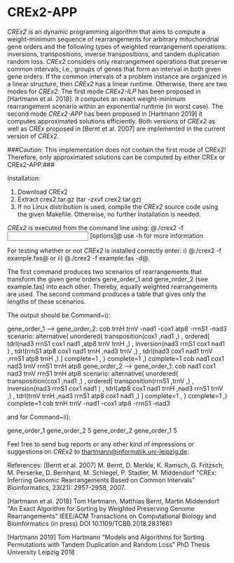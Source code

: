 # CREx2-APP
*CREx2* is an dynamic programming algorithm that aims to compute a weight-minimum sequence of rearrangements for arbitrary mitochondrial gene orders and the following types of weighted rearrangement operations: inversions, transpositions, inverse transpositions, and tandem duplication random loss. *CREx2* considers only rearrangement operations that preserve common intervals, i.e., groups of genes that form an interval in both given gene orders. If the common intervals of a problem instance are organized in a linear structure, then *CREx2* has a linear runtime. Otherwise, there are two modes for *CREx2*: The first mode *CREx2-ILP* has been proposed in [Hartmann et al. 2018]. It computes an exact weight-minimum rearrangement scenario within an exponential runtime (in worst case). The second mode *CREx2-APP* has been proposed in [Hartmann 2019] it computes approximated solutions efficiently. Both versions of *CREx2* as well as *CREx* proposed in [Bernt et al. 2007] are implemented in the current version of *CREx2*. 

###Caution: This implementation does not contain the first mode of CREx2! Therefore, only approximated solutions can be computed by either CREx or CREx2-APP.###

Installation:
1. Download CREx2
2. Extract crex2.tar.gz (tar -zxvf crex2.tar.gz)
3. If no Linux distribution is used, compile the *CREx2* source code using the given Makefile. Otherwise, no further installation is needed.

*CREx2* is executed from the command line using:
@./crex2 -f <input file> [options]@
use -h for more information. 

For testing whether or not *CREx2* is installed correctly enter:
i) @./crex2 -f example.fas@ or
ii) @./crex2 -f example.fas -d@.

The first command produces two scenarios of rearrangements that transform the given gene orders gene_order_1 and gene_order_2 (see example.fas) into each other. Thereby, equally weighted rearrangements are used. The second command produces a table that gives only the lengths of these scenarios.

The output should be Command~i):

gene_order_1 --> gene_order_2:
cob trnH trnV -nad1 -cox1 atp8 -rrnS1 -nad3
scenario: alternative(
	unordered{
		transposition(cox1 ,nad1 ,)
,		ordered[
			tdrl(nad3 rrnS1 cox1 nad1 ,atp8 trnV trnH ,)
,			inversion(nad3 rrnS1 cox1 nad1 )
,			tdrl(rrnS1 atp8 cox1 nad1 trnH ,nad3 trnV ,)
,			tdrl(nad3 cox1 nad1 trnV ,rrnS1 atp8 trnH ,)
		] complete=1
,	} complete=1
,) complete=1
cob nad1 cox1 nad3 trnV rrnS1 trnH atp8
gene_order_2 --> gene_order_1:
cob nad1 cox1 nad3 trnV rrnS1 trnH atp8
scenario: alternative(
	unordered{
		transposition(cox1 ,nad1 ,)
,		ordered[
			transposition(rrnS1 ,trnV ,)
,			inversion(nad3 rrnS1 cox1 nad1 )
,			tdrl(atp8 cox1 nad1 trnH ,nad3 rrnS1 trnV ,)
,			tdrl(trnV trnH ,nad3 rrnS1 atp8 cox1 nad1 ,)
		] complete=1
,	} complete=1
,) complete=1
cob trnH trnV -nad1 -cox1 atp8 -rrnS1 -nad3

and for Command~ii):

gene_order_1	gene_order_2	5
gene_order_2	gene_order_1	5

Feel free to send bug reports or any other kind of impressions or suggestions on *CREx2* to thartmann@informatik.uni-leipzig.de.

References:
[Bernt et al. 2007]
M. Bernt, D. Merkle, K. Ramsch, G. Fritzsch, M. Perserke, D. Bernhard, M. Schlegel, P. Stadler, M. Middendorf
"CREx: Inferring Genomic Rearrangements Based on Common Intervals"
Bioinformatics, 23(21): 2957-2958, 2007. 

[Hartmann et al. 2018]
Tom Hartmann, Matthias Bernt, Martin Middendorf
"An Exact Algorithm for Sorting by Weighted Preserving Genome Rearrangements"
IEEE/ACM Transactions on Computational Biology and Bioinformatics (in press)
DOI 10.1109/TCBB.2018.2831661

[Hartmann 2019]
Tom Hartmann
"Models and Algorithms for Sorting Permutations with Tandem Duplication and Random Loss"
PhD Thesis
University Leipzig 2018
